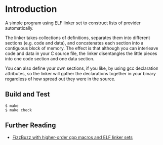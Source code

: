 # Introduction

A simple program using ELF linker set to construct lists of provider
automatically.

The linker takes collections of definitions, separates them into different
sections (e.g. code and data), and concatenates each section into a
contiguous block of memory. The effect is that although you can interleave
code and data in your C source file, the linker disentangles the little
pieces into one code section and one data section.

You can also define your own sections, if you like, by using gcc declaration
attributes, so the linker will gather the declarations together in your
binary regardless of how spread out they were in the source.

## Build and Test
```shell
$ make
$ make check
```

## Further Reading
* [FizzBuzz with higher-order cpp macros and ELF linker sets](http://fanf.livejournal.com/134900.html)
